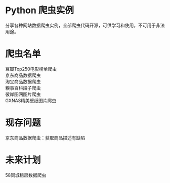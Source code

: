 # Python 爬虫实例
分享各种网站数据爬虫实例，全部爬虫代码开源，可供学习和使用，不可用于非法用途。
# 爬虫名单
豆瓣Top250电影榜单爬虫  
京东商品数据爬虫  
淘宝商品数据爬虫  
糗事百科段子爬虫  
彼岸图网图片爬虫  
GXNAS精美壁纸图片爬虫
# 现存问题
京东商品数据爬虫：获取商品描述有缺陷
# 未来计划
58同城租房数据爬虫  
